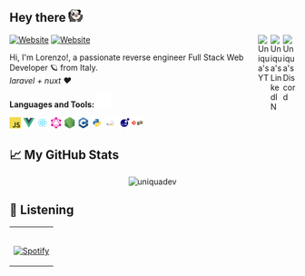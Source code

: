 ## Hey there <img src="https://raw.githubusercontent.com/UniquaDev/UniquaDev/main/hellopanda.gif" width="25px">
[![Website](https://img.shields.io/website?label=portfolio&style=for-the-badge&url=https://uniqua)](https://uniqua.xyz)
[![Website](https://img.shields.io/website?label=karmanhub&style=for-the-badge&url=https://karmanhub)](https://karmanhub.com)
<a href="https://discord.gg/HeA78DxBRU">
  <img align="right" alt="Uniqua's Discord" width="22px" src="https://raw.githubusercontent.com/peterthehan/peterthehan/master/assets/discord.svg" />
</a>
<a href="https://www.linkedin.com/in/lorenzo-cipolletti-15a110208/">
  <img align="right" alt="Uniqua's LinkedIN" width="22px" src="https://raw.githubusercontent.com/peterthehan/peterthehan/master/assets/linkedin.svg" />
</a>
<a href="https://www.youtube.com/channel/UClOroLB6ltO0zh7MK6TMk1g">
  <img align="right" alt="Uniqua's YT" width="22px" src="https://raw.githubusercontent.com/peterthehan/peterthehan/master/assets/youtube.svg" />
</a>

Hi, I'm Lorenzo!, a passionate reverse engineer Full Stack Web Developer 🪐 from Italy.<br>
*laravel + nuxt ❤️*

**Languages and Tools:**  <img src="https://raw.githubusercontent.com/UniquaDev/UniquaDev/main/pandahood.gif" width="25px">

<code><img height="20" src="https://raw.githubusercontent.com/github/explore/80688e429a7d4ef2fca1e82350fe8e3517d3494d/topics/javascript/javascript.png"></code>
<code><img height="20" src="https://raw.githubusercontent.com/github/explore/80688e429a7d4ef2fca1e82350fe8e3517d3494d/topics/vue/vue.png"></code>
<code><img height="20" src="https://raw.githubusercontent.com/github/explore/80688e429a7d4ef2fca1e82350fe8e3517d3494d/topics/react/react.png"></code>
<code><img height="20" src="https://raw.githubusercontent.com/github/explore/5c058a388828bb5fde0bcafd4bc867b5bb3f26f3/topics/graphql/graphql.png"></code>
<code><img height="20" src="https://raw.githubusercontent.com/github/explore/80688e429a7d4ef2fca1e82350fe8e3517d3494d/topics/nodejs/nodejs.png"></code>
<code><img height="20" src="https://raw.githubusercontent.com/github/explore/80688e429a7d4ef2fca1e82350fe8e3517d3494d/topics/cpp/cpp.png"></code>
<code><img height="20" src="https://raw.githubusercontent.com/github/explore/80688e429a7d4ef2fca1e82350fe8e3517d3494d/topics/python/python.png"></code>
<code><img height="20" src="https://raw.githubusercontent.com/github/explore/80688e429a7d4ef2fca1e82350fe8e3517d3494d/topics/mysql/mysql.png"></code>
<code><img height="20" src="https://raw.githubusercontent.com/github/explore/80688e429a7d4ef2fca1e82350fe8e3517d3494d/topics/lua/lua.png"></code>
<code><img height="20" src="https://raw.githubusercontent.com/github/explore/80688e429a7d4ef2fca1e82350fe8e3517d3494d/topics/git/git.png"></code>

## 📈 My GitHub Stats

<p align="center"> <img src="https://github-readme-stats.vercel.app/api?username=uniquadev&show_icons=true&theme=gotham" alt="uniquadev" /> </p>

## 🎵 Listening

<table align="center" width="100%">
  
  <tr>
  <td width="100%">
       
&nbsp; <br> [![Spotify](https://uniquadev.vercel.app/api/spotify)](https://open.spotify.com/user/ch5hldeabrvjawefcxvhdz0cu)

  </td>
</table>

